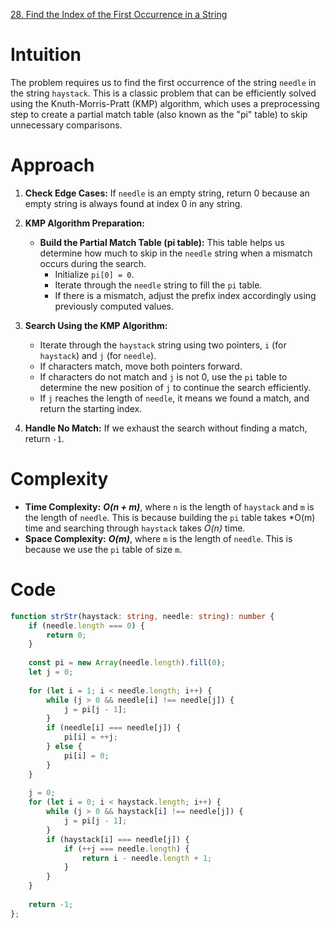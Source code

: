 [28. Find the Index of the First Occurrence in a String](https://leetcode.com/problems/find-the-index-of-the-first-occurrence-in-a-string/)

# Intuition
The problem requires us to find the first occurrence of the string `needle` in the string `haystack`. This is a classic problem that can be efficiently solved using the Knuth-Morris-Pratt (KMP) algorithm, which uses a preprocessing step to create a partial match table (also known as the "pi" table) to skip unnecessary comparisons.

# Approach
1. **Check Edge Cases:** If `needle` is an empty string, return 0 because an empty string is always found at index 0 in any string.
  
2. **KMP Algorithm Preparation:**
   - **Build the Partial Match Table (pi table):** This table helps us determine how much to skip in the `needle` string when a mismatch occurs during the search.
     - Initialize `pi[0] = 0`.
     - Iterate through the `needle` string to fill the `pi` table.
     - If there is a mismatch, adjust the prefix index accordingly using previously computed values.

3. **Search Using the KMP Algorithm:**
   - Iterate through the `haystack` string using two pointers, `i` (for `haystack`) and `j` (for `needle`).
   - If characters match, move both pointers forward.
   - If characters do not match and `j` is not 0, use the `pi` table to determine the new position of `j` to continue the search efficiently.
   - If `j` reaches the length of `needle`, it means we found a match, and return the starting index.

4. **Handle No Match:** If we exhaust the search without finding a match, return `-1`.

# Complexity
- **Time Complexity:** ***O(n + m)***, where `n` is the length of `haystack` and `m` is the length of `needle`. This is because building the `pi` table takes *O(m) time and searching through `haystack` takes *O(n)* time.
- **Space Complexity:** ***O(m)***, where `m` is the length of `needle`. This is because we use the `pi` table of size `m`.

# Code
```typescript
function strStr(haystack: string, needle: string): number {
    if (needle.length === 0) {
        return 0;
    }
    
    const pi = new Array(needle.length).fill(0);
    let j = 0;
    
    for (let i = 1; i < needle.length; i++) {
        while (j > 0 && needle[i] !== needle[j]) {
            j = pi[j - 1];
        }
        if (needle[i] === needle[j]) {
            pi[i] = ++j;
        } else {
            pi[i] = 0;
        }
    }
    
    j = 0; 
    for (let i = 0; i < haystack.length; i++) {
        while (j > 0 && haystack[i] !== needle[j]) {
            j = pi[j - 1];
        }
        if (haystack[i] === needle[j]) {
            if (++j === needle.length) {
                return i - needle.length + 1;
            }
        }
    }
    
    return -1;
};

```